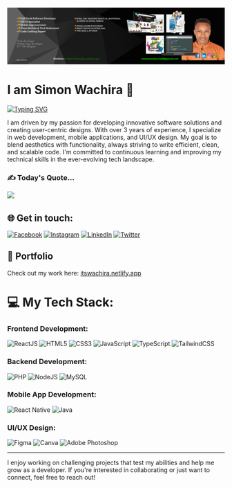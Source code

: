 ![logo](https://github.com/Simonwachira7318/Simonwachira7318/blob/main/cover.png?raw=true)
# I am Simon Wachira 💫
[![Typing SVG](https://readme-typing-svg.herokuapp.com?size=30&color=00FF00&width=600&lines=Aspiring+Software+Engineer;Passionate+about+crafting+clean+%26+efficient+code;Experienced+in+Frontend+Backend+and+Mobile+Apps+Development)](https://git.io/typing-svg)


I am driven by my passion for developing innovative software solutions and creating user-centric designs. With over 3 years of experience, I specialize in web development, mobile applications, and UI/UX design. My goal is to blend aesthetics with functionality, always striving to write efficient, clean, and scalable code. I'm committed to continuous learning and improving my technical skills in the ever-evolving tech landscape.

### ✍️ Today's Quote...
![](https://quotes-github-readme.vercel.app/api?type=horizontal&theme=radical)

## 🌐 Get in touch:
[![Facebook](https://img.shields.io/badge/Facebook-%231877F2.svg?logo=Facebook&logoColor=white)](https://www.facebook.com/profile.php?id=100071584461977) 
[![Instagram](https://img.shields.io/badge/Instagram-%23E4405F.svg?logo=Instagram&logoColor=white)](https://instagram.com/its__wachira) 
[![LinkedIn](https://img.shields.io/badge/LinkedIn-%230077B5.svg?logo=linkedin&logoColor=white)](https://www.linkedin.com/in/simon-wachira-680b88268) 
[![Twitter](https://img.shields.io/badge/Twitter-%231DA1F2.svg?logo=Twitter&logoColor=white)](https://twitter.com/@Its_wachira2)

## 🔗 Portfolio
Check out my work here: [itswachira.netlify.app](https://itswachira.netlify.app/)

# 💻 My Tech Stack:

### Frontend Development:
![ReactJS](https://img.shields.io/badge/reactjs-%2320232a.svg?style=for-the-badge&logo=react&logoColor=%2361DAFB) 
![HTML5](https://img.shields.io/badge/html5-%23E34F26.svg?style=for-the-badge&logo=html5&logoColor=white) 
![CSS3](https://img.shields.io/badge/css3-%231572B6.svg?style=for-the-badge&logo=css3&logoColor=white) 
![JavaScript](https://img.shields.io/badge/javascript-%23323330.svg?style=for-the-badge&logo=javascript&logoColor=%23F7DF1E) 
![TypeScript](https://img.shields.io/badge/typescript-%23007ACC.svg?style=for-the-badge&logo=typescript&logoColor=white) 
![TailwindCSS](https://img.shields.io/badge/tailwindcss-%2338B2AC.svg?style=for-the-badge&logo=tailwind-css&logoColor=white)

### Backend Development:
![PHP](https://img.shields.io/badge/php-%23777BB4.svg?style=for-the-badge&logo=php&logoColor=white) 
![NodeJS](https://img.shields.io/badge/nodejs-%2343853D.svg?style=for-the-badge&logo=node.js&logoColor=white) 
![MySQL](https://img.shields.io/badge/mysql-%2300f.svg?style=for-the-badge&logo=mysql&logoColor=white)

### Mobile App Development:
![React Native](https://img.shields.io/badge/react_native-%2320232a.svg?style=for-the-badge&logo=react&logoColor=%2361DAFB) 
![Java](https://img.shields.io/badge/java-%23ED8B00.svg?style=for-the-badge&logo=java&logoColor=white)

### UI/UX Design:
![Figma](https://img.shields.io/badge/figma-%23F24E1E.svg?style=for-the-badge&logo=figma&logoColor=white) 
![Canva](https://img.shields.io/badge/canva-%2300C4CC.svg?style=for-the-badge&logo=canva&logoColor=white) 
![Adobe Photoshop](https://img.shields.io/badge/adobe_photoshop-%2331A8FF.svg?style=for-the-badge&logo=adobephotoshop&logoColor=white)

---

I enjoy working on challenging projects that test my abilities and help me grow as a developer. If you're interested in collaborating or just want to connect, feel free to reach out!

